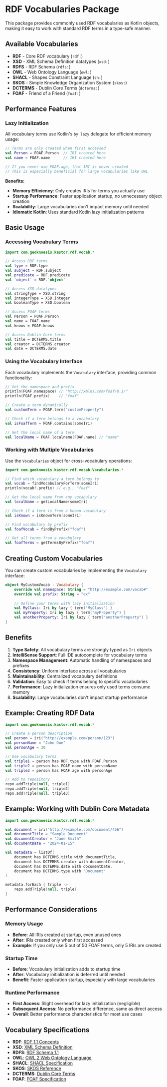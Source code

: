 # RDF Vocabularies Package

This package provides commonly used RDF vocabularies as Kotlin objects, making it easy to work with standard RDF terms in a type-safe manner.

## Available Vocabularies

- **RDF** - Core RDF vocabulary (`rdf:`)
- **XSD** - XML Schema Definition datatypes (`xsd:`)
- **RDFS** - RDF Schema (`rdfs:`)
- **OWL** - Web Ontology Language (`owl:`)
- **SHACL** - Shapes Constraint Language (`sh:`)
- **SKOS** - Simple Knowledge Organization System (`skos:`)
- **DCTERMS** - Dublin Core Terms (`dcterms:`)
- **FOAF** - Friend of a Friend (`foaf:`)

## Performance Features

### Lazy Initialization
All vocabulary terms use Kotlin's `by lazy` delegate for efficient memory usage:

```kotlin
// Terms are only created when first accessed
val Person = FOAF.Person  // IRI created here
val name = FOAF.name      // IRI created here

// If you never use FOAF.age, that IRI is never created
// This is especially beneficial for large vocabularies like OWL
```

**Benefits:**
- **Memory Efficiency**: Only creates IRIs for terms you actually use
- **Startup Performance**: Faster application startup, no unnecessary object creation
- **Scalability**: Large vocabularies don't impact memory until needed
- **Idiomatic Kotlin**: Uses standard Kotlin lazy initialization patterns

## Basic Usage

### Accessing Vocabulary Terms

```kotlin
import com.geoknoesis.kastor.rdf.vocab.*

// Access RDF terms
val type = RDF.type
val subject = RDF.subject
val predicate = RDF.predicate
val `object` = RDF.`object`

// Access XSD datatypes
val stringType = XSD.string
val integerType = XSD.integer
val booleanType = XSD.boolean

// Access FOAF terms
val Person = FOAF.Person
val name = FOAF.name
val knows = FOAF.knows

// Access Dublin Core terms
val title = DCTERMS.title
val creator = DCTERMS.creator
val date = DCTERMS.date
```

### Using the Vocabulary Interface

Each vocabulary implements the `Vocabulary` interface, providing common functionality:

```kotlin
// Get the namespace and prefix
println(FOAF.namespace) // "http://xmlns.com/foaf/0.1/"
println(FOAF.prefix)    // "foaf"

// Create a term dynamically
val customTerm = FOAF.term("customProperty")

// Check if a term belongs to a vocabulary
val isFoafTerm = FOAF.contains(someIri)

// Get the local name of a term
val localName = FOAF.localname(FOAF.name) // "name"
```

### Working with Multiple Vocabularies

Use the `Vocabularies` object for cross-vocabulary operations:

```kotlin
import com.geoknoesis.kastor.rdf.vocab.Vocabularies.*

// Find which vocabulary a term belongs to
val vocab = findVocabularyForTerm(someIri)
println(vocab?.prefix) // e.g., "foaf"

// Get the local name from any vocabulary
val localName = getLocalName(someIri)

// Check if a term is from a known vocabulary
val isKnown = isKnownTerm(someIri)

// Find vocabulary by prefix
val foafVocab = findByPrefix("foaf")

// Get all terms from a vocabulary
val foafTerms = getTermsByPrefix("foaf")
```

## Creating Custom Vocabularies

You can create custom vocabularies by implementing the `Vocabulary` interface:

```kotlin
object MyCustomVocab : Vocabulary {
    override val namespace: String = "http://example.com/vocab#"
    override val prefix: String = "ex"
    
    // Define your terms with lazy initialization
    val MyClass: Iri by lazy { term("MyClass") }
    val myProperty: Iri by lazy { term("myProperty") }
    val anotherProperty: Iri by lazy { term("anotherProperty") }
}
```

## Benefits

1. **Type Safety**: All vocabulary terms are strongly typed as `Iri` objects
2. **IntelliSense Support**: Full IDE autocomplete for vocabulary terms
3. **Namespace Management**: Automatic handling of namespaces and prefixes
4. **Consistency**: Uniform interface across all vocabularies
5. **Maintainability**: Centralized vocabulary definitions
6. **Validation**: Easy to check if terms belong to specific vocabularies
7. **Performance**: Lazy initialization ensures only used terms consume memory
8. **Scalability**: Large vocabularies don't impact startup performance

## Example: Creating RDF Data

```kotlin
import com.geoknoesis.kastor.rdf.vocab.*

// Create a person description
val person = iri("http://example.com/person/123")
val personName = "John Doe"
val personAge = 30

// Use vocabulary terms
val triple1 = person has RDF.type with FOAF.Person
val triple2 = person has FOAF.name with personName
val triple3 = person has FOAF.age with personAge

// Add to repository
repo.addTriple(null, triple1)
repo.addTriple(null, triple2)
repo.addTriple(null, triple3)
```

## Example: Working with Dublin Core Metadata

```kotlin
import com.geoknoesis.kastor.rdf.vocab.*

val document = iri("http://example.com/document/456")
val documentTitle = "Sample Document"
val documentCreator = "Jane Smith"
val documentDate = "2024-01-15"

val metadata = listOf(
    document has DCTERMS.title with documentTitle,
    document has DCTERMS.creator with documentCreator,
    document has DCTERMS.date with documentDate,
    document has DCTERMS.type with "Document"
)

metadata.forEach { triple ->
    repo.addTriple(null, triple)
}
```

## Performance Considerations

### Memory Usage
- **Before**: All IRIs created at startup, even unused ones
- **After**: IRIs created only when first accessed
- **Example**: If you only use 5 out of 50 FOAF terms, only 5 IRIs are created

### Startup Time
- **Before**: Vocabulary initialization adds to startup time
- **After**: Vocabulary initialization is deferred until needed
- **Benefit**: Faster application startup, especially with large vocabularies

### Runtime Performance
- **First Access**: Slight overhead for lazy initialization (negligible)
- **Subsequent Access**: No performance difference, same as direct access
- **Overall**: Better performance characteristics for most use cases

## Vocabulary Specifications

- **RDF**: [RDF 1.1 Concepts](https://www.w3.org/TR/rdf11-concepts/)
- **XSD**: [XML Schema Definition](https://www.w3.org/TR/xmlschema11-2/)
- **RDFS**: [RDF Schema 1.1](https://www.w3.org/TR/rdf-schema/)
- **OWL**: [OWL 2 Web Ontology Language](https://www.w3.org/TR/owl2-overview/)
- **SHACL**: [SHACL Specification](https://www.w3.org/TR/shacl/)
- **SKOS**: [SKOS Reference](https://www.w3.org/TR/skos-reference/)
- **DCTERMS**: [Dublin Core Terms](https://www.dublincore.org/specifications/dublin-core/dcmi-terms/)
- **FOAF**: [FOAF Specification](http://xmlns.com/foaf/spec/)
